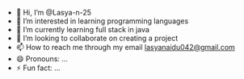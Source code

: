 - 👋 Hi, I’m @Lasya-n-25
- 👀 I’m interested in learning programming languages
- 🌱 I’m currently learning full stack in java
- 💞️ I’m looking to collaborate on creating a project
- 📫 How to reach me through my email lasyanaidu042@gmail.com
- 😄 Pronouns: ...
- ⚡ Fun fact: ...

<!---
Lasya-n-25/Lasya-n-25 is a ✨ special ✨ repository because its `README.md` (this file) appears on your GitHub profile.
You can click the Preview link to take a look at your changes.
--->
